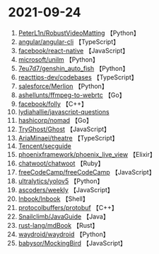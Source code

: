 # 2021-09-24

1. [PeterL1n/RobustVideoMatting](https://github.com/PeterL1n/RobustVideoMatting) 【Python】
2. [angular/angular-cli](https://github.com/angular/angular-cli) 【TypeScript】
3. [facebook/react-native](https://github.com/facebook/react-native) 【JavaScript】
4. [microsoft/unilm](https://github.com/microsoft/unilm) 【Python】
5. [7eu7d7/genshin_auto_fish](https://github.com/7eu7d7/genshin_auto_fish) 【Python】
6. [reacttips-dev/codebases](https://github.com/reacttips-dev/codebases) 【TypeScript】
7. [salesforce/Merlion](https://github.com/salesforce/Merlion) 【Python】
8. [ashellunts/ffmpeg-to-webrtc](https://github.com/ashellunts/ffmpeg-to-webrtc) 【Go】
9. [facebook/folly](https://github.com/facebook/folly) 【C++】
10. [lydiahallie/javascript-questions](https://github.com/lydiahallie/javascript-questions) 
11. [hashicorp/nomad](https://github.com/hashicorp/nomad) 【Go】
12. [TryGhost/Ghost](https://github.com/TryGhost/Ghost) 【JavaScript】
13. [AriaMinaei/theatre](https://github.com/AriaMinaei/theatre) 【TypeScript】
14. [Tencent/secguide](https://github.com/Tencent/secguide) 
15. [phoenixframework/phoenix_live_view](https://github.com/phoenixframework/phoenix_live_view) 【Elixir】
16. [chatwoot/chatwoot](https://github.com/chatwoot/chatwoot) 【Ruby】
17. [freeCodeCamp/freeCodeCamp](https://github.com/freeCodeCamp/freeCodeCamp) 【JavaScript】
18. [ultralytics/yolov5](https://github.com/ultralytics/yolov5) 【Python】
19. [ascoders/weekly](https://github.com/ascoders/weekly) 【JavaScript】
20. [lnbook/lnbook](https://github.com/lnbook/lnbook) 【Shell】
21. [protocolbuffers/protobuf](https://github.com/protocolbuffers/protobuf) 【C++】
22. [Snailclimb/JavaGuide](https://github.com/Snailclimb/JavaGuide) 【Java】
23. [rust-lang/mdBook](https://github.com/rust-lang/mdBook) 【Rust】
24. [waydroid/waydroid](https://github.com/waydroid/waydroid) 【Python】
25. [babysor/MockingBird](https://github.com/babysor/MockingBird) 【JavaScript】
